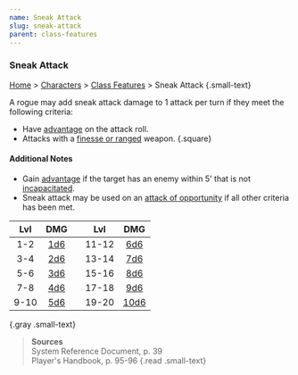 ```yaml
---
name: Sneak Attack
slug: sneak-attack
parent: class-features
---
```

### Sneak Attack
[Home](dm-operations-center) > [Characters](character-menu) > [Class Features](class-featuers) > Sneak Attack {.small-text}

A rogue may add sneak attack damage to 1 attack per turn if they meet the following criteria:
- Have [advantage](advantage-and-disadvantage) on the attack roll.
- Attacks with a [finesse or ranged](weapon-properties) weapon.
{.square}

#### Additional Notes
- Gain [advantage](advantage-and-disadvantage) if the target has an enemy within 5' that is not [incapacitated](incapacitated).
- Sneak attack may be used on an [attack of opportunity](opportunity-attack) if all other criteria has been met.

| Lvl   | DMG                |     | Lvl   | DMG                 |
| :---: | :----------------: | --- | :---: | :-----------------: |
|  1-2  |  [1d6](/roll/1d6)  |     | 11-12 |  [6d6](/roll/6d6)   |
|  3-4  |  [2d6](/roll/2d6)  |     | 13-14 |  [7d6](/roll/7d6)   |
|  5-6  |  [3d6](/roll/3d6)  |     | 15-16 |  [8d6](/roll/8d6)   |
|  7-8  |  [4d6](/roll/4d6)  |     | 17-18 |  [9d6](/roll/9d6)   |
| 9-10  |  [5d6](/roll/5d6)  |     | 19-20 | [10d6](/roll/10d6)  |
{.gray .small-text}

> **Sources** <br/>
> System Reference Document, p. 39<br/>
> Player's Handbook, p. 95-96
{.read .small-text}
